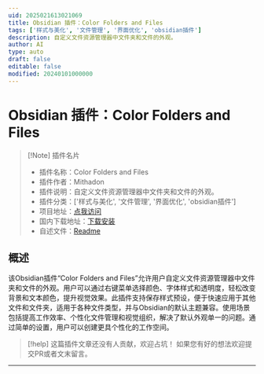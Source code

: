 ```yaml
---
uid: 2025021613021069
title: Obsidian 插件：Color Folders and Files
tags: ['样式与美化', '文件管理', '界面优化', 'obsidian插件']
description: 自定义文件资源管理器中文件夹和文件的外观。
author: AI
type: auto
draft: false
editable: false
modified: 20240101000000
---
```


# Obsidian 插件：Color Folders and Files

> [!Note] 插件名片
> - 插件名称：Color Folders and Files
> - 插件作者：Mithadon
> - 插件说明：自定义文件资源管理器中文件夹和文件的外观。
> - 插件分类：['样式与美化', '文件管理', '界面优化', 'obsidian插件']
> - 项目地址：[点我访问](https://github.com/Mithadon/obsidian-color-folders-files)
> - 国内下载地址：[下载安装](https://pkmer.cn/products/plugin/pluginMarket/?color-folders-files)
> - 自述文件：[Readme](https://ghproxy.net/https://raw.githubusercontent.com/Mithadon/obsidian-color-folders-files/main/README.md)



## 概述

该Obsidian插件“Color Folders and Files”允许用户自定义文件资源管理器中文件夹和文件的外观。用户可以通过右键菜单选择颜色、字体样式和透明度，轻松改变背景和文本颜色，提升视觉效果。此插件支持保存样式预设，便于快速应用于其他文件和文件夹，适用于各种文件类型，并与Obsidian的默认主题兼容。使用场景包括提高工作效率、个性化文件管理和视觉组织，解决了默认外观单一的问题。通过简单的设置，用户可以创建更具个性化的工作空间。


> [!help] 
> 这篇插件文章还没有人贡献，欢迎占坑！
> 如果您有好的想法欢迎提交PR或者文末留言。
> 

---



